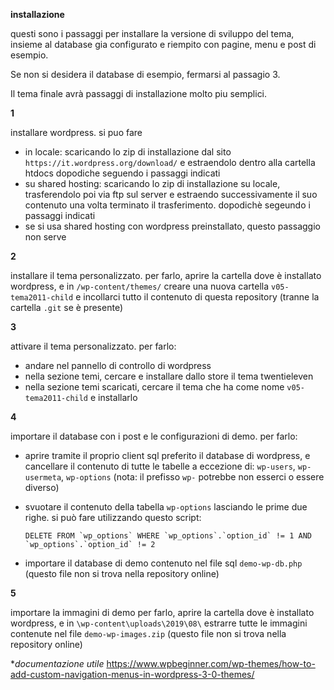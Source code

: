 
**installazione**

questi sono i passaggi per installare la versione di sviluppo del tema, insieme al database gia
configurato e riempito con pagine, menu e post di esempio.

Se non si desidera il database di esempio, fermarsi al passagio 3.

Il tema finale avrà passaggi di installazione molto piu semplici.

**1**

installare wordpress. si puo fare 
- in locale: scaricando lo zip di installazione dal sito `https://it.wordpress.org/download/` e estraendolo dentro alla cartella htdocs
dopodiche seguendo i passaggi indicati
- su shared hosting: scaricando lo zip di installazione su locale, trasferendolo poi via ftp sul server e estraendo successivamente il suo contenuto
una volta terminato il trasferimento. dopodichè segeundo i passaggi indicati
- se si usa shared hosting con wordpress preinstallato, questo passaggio non serve

**2**

installare il tema personalizzato.
per farlo, aprire la cartella dove è installato wordpress, e in `/wp-content/themes/`
creare una nuova cartella  `v05-tema2011-child` e incollarci tutto il contenuto di questa repository
(tranne la cartella `.git` se è presente)

**3**

attivare il tema personalizzato.
per farlo:
- andare nel pannello di controllo di wordpress
- nella sezione temi, cercare e installare dallo store il tema twentieleven
- nella sezione temi scaricati, cercare il tema che ha come nome `v05-tema2011-child` e installarlo

**4**

importare il database con i post e le configurazioni di demo.
per farlo:
- aprire tramite il proprio client sql preferito il database di wordpress, e cancellare il contenuto di tutte le tabelle a eccezione di:
`wp-users`, `wp-usermeta`, `wp-options` (nota: il prefisso `wp-` potrebbe non esserci o essere diverso)
- svuotare il contenuto della tabella `wp-options` lasciando le prime due righe. si può fare utilizzando questo script:


      DELETE FROM `wp_options` WHERE `wp_options`.`option_id` != 1 AND `wp_options`.`option_id` != 2


- importare il database di demo contenuto nel file sql `demo-wp-db.php` (questo file non si trova nella repository online)

**5**

importare la immagini di demo
per farlo, aprire la cartella dove è installato wordpress, e in `\wp-content\uploads\2019\08\`
estrarre tutte le immagini contenute nel file `demo-wp-images.zip` (questo file non si trova nella repository online)





**documentazione utile*
https://www.wpbeginner.com/wp-themes/how-to-add-custom-navigation-menus-in-wordpress-3-0-themes/
